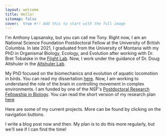 ```yaml
---
layout: welcome
title: Hello!
sitemap: false
cover:  true #!! Add this to start with the full image
---
```




I'm Anthony Lapsansky, but you can call me Tony. Right now, I am an National Science Foundation Postdoctoral Fellow at the University of British Columbia. In late 2021, I graduated from the University of Montana with my PhD in Organismal Biology, Ecology, and Evolution after working with Dr. Bret Tobalske in the [Flight Lab](http://hs.umt.edu/dbs/flightlab/). Now, I work under the guidance of Dr. Doug Altshuler in the [Altshuler Lab](https://altshuler.zoology.ubc.ca/). 

My PhD focused on the biomechanics and evolution of aquatic locomotion in birds. You can read my dissertation [here](https://scholarworks.umt.edu/cgi/viewcontent.cgi?article=12862&context=etd). Now, I am working to understand the role of the brain in controlling movement in complex environments. I am funded by one of the NSF's [Postdoctoral Research Fellowship in Biology](https://beta.nsf.gov/funding/opportunities/postdoctoral-research-fellowships-biology-prfb). You can read the short version of my research plan [here](https://www.nsf.gov/awardsearch/showAward?AWD_ID=2109873&HistoricalAwards=false)

Here are some of my current projects. More can be found by clicking on the navigation buttons. 

<!--projects-->


I write a blog post now and then. My plan is to do this more regularly, but we'll see if I can find the time!
<!--posts-->

<!-- Thank you for buying the PRO version of Hydejack! 🎉

More than one year ago I was looking for a blogging platform but couldn't find it:
One that would let me write posts in markdown with my own editor,
one that didn't look awful buy modern design standards, and one that felt snappy on a mobile phone.
That and more is now Hydejack. I hope you enjoy it [as much as I do](https://qwtel.com/).

## First Steps
Start by reading the [Documentation]{:.heading.flip-title}.
Specifically, the chapters below should be relevant now:

* [Install]{:.heading.flip-title} --- How to install and run Hydejack.
* [Config]{:.heading.flip-title} --- Once Jekyll is running you can start with basic configuration.
{:.related-posts.faded}

After you've familiarized yourself with Hydejack, you can delete the following folders and files
containing example content:

~~~
├── _featured_categories
│   └── example.md
├── _projects
│   └── *
├── docs
├── example
├── licenses
├── assets
│   └── img
│       ├── blog
│       ├── docs
│       └── projects
├── CHANGELOG.md
├── forms-by-example.md
├── LICENSE.md
└── NOTICE.md
~~~

[documentation]: docs/README.md
[install]: docs/install.md
[upgrade]: docs/upgrade.md
[config]: docs/config.md -->
